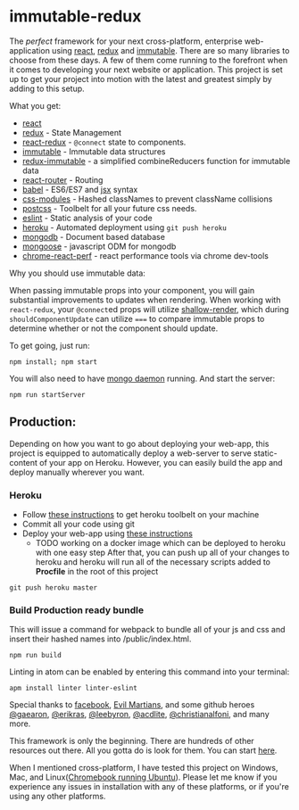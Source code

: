 # immutable-redux
The *perfect* framework for your next cross-platform, enterprise web-application using [react](https://facebook.github.io/react/), [redux](http://redux.js.org/) and [immutable](https://facebook.github.io/immutable-js/).
There are so many libraries to choose from these days. A few of them come running to the forefront when it comes to developing your next website or application.
This project is set up to get your project into motion with the latest and greatest simply by adding to this setup.  

What you get:
* [react](https://facebook.github.io/react/)
* [redux](http://redux.js.org/) - State Management
* [react-redux](https://github.com/reactjs/react-redux) - `@connect` state to components.
* [immutable](https://facebook.github.io/immutable-js/) - Immutable data structures
* [redux-immutable](https://www.google.com/url?sa=t&rct=j&q=&esrc=s&source=web&cd=1&cad=rja&uact=8&ved=0ahUKEwiz2PX70YPNAhVI92MKHSfNACgQFggdMAA&url=https%3A%2F%2Fgithub.com%2Fgajus%2Fredux-immutable&usg=AFQjCNF59FoUzr3OTGQL0mOP_k3ow8Ccyg) - a simplified combineReducers function for immutable data
* [react-router](https://github.com/reactjs/react-router) - Routing
* [babel](https://babeljs.io/) - ES6/ES7 and [jsx](https://facebook.github.io/react/docs/jsx-in-depth.html) syntax
* [css-modules](https://github.com/css-modules/css-modules) - Hashed classNames to prevent className collisions
* [postcss](https://github.com/postcss/postcss) - Toolbelt for all your future css needs.
* [eslint](http://eslint.org/) - Static analysis of your code
* [heroku](https://devcenter.heroku.com/) - Automated deployment using `git push heroku`
* [mongodb](https://docs.mongodb.com/) - Document based database
* [mongoose](http://mongoosejs.com/index.html) - javascript ODM for mongodb
* [chrome-react-perf](https://github.com/crysislinux/chrome-react-perf) - react performance tools via chrome dev-tools

Why you should use immutable data:

When passing immutable props into your component, you will gain substantial improvements to updates when rendering. When working with `react-redux`, your `@connect`ed props will utilize [shallow-render](https://github.com/reactjs/react-redux/blob/master/src/utils/shallowEqual.js), which during `shouldComponentUpdate` can utilize `===` to compare immutable props to determine whether or not the component should update.

To get going, just run:
```
npm install; npm start
```
You will also need to have [mongo daemon](https://docs.mongodb.com/manual/installation/) running.
And start the server:
```
npm run startServer
```
## Production:
Depending on how you want to go about deploying your web-app, this project is equipped to automatically deploy a web-server to serve static-content of your app on Heroku. However, you can easily build the app and deploy manually wherever you want.

### Heroku
* Follow [these instructions](https://devcenter.heroku.com/articles/getting-started-with-nodejs#set-up) to get heroku toolbelt on your machine
* Commit all your code using git
* Deploy your web-app using [these instructions](https://devcenter.heroku.com/articles/getting-started-with-nodejs#deploy-the-app)
  - TODO working on a docker image which can be deployed to heroku with one easy step
After that, you can push up all of your changes to heroku and heroku will run all of the necessary scripts added to **Procfile** in the root of this project
```
git push heroku master
```
### Build Production ready bundle
This will issue a command for webpack to bundle all of your js and css and insert their hashed names into /public/index.html.
```
npm run build
```

Linting in atom can be enabled by entering this command into your terminal:
```
apm install linter linter-eslint
```

Special thanks to [facebook](https://github.com/facebook), [Evil Martians](https://evilmartians.com/?utm_source=postcss), and some github heroes [@gaearon](https://github.com/gaearon), [@erikras](https://github.com/erikras), [@leebyron](https://github.com/leebyron), [@acdlite](https://github.com/acdlite), [@christianalfoni](https://github.com/christianalfoni), and many more.

This framework is only the beginning. There are hundreds of other resources out there.  All you gotta do is look for them. You can start [here](https://github.com/reactjs).

When I mentioned cross-platform, I have tested this project on Windows, Mac, and Linux([Chromebook running Ubuntu](https://github.com/kinseyost/chromebook-dev)). Please let me know if you experience any issues in installation with any of these platforms, or if you're using any other platforms.

